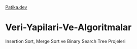 [Patika.dev](https://www.patika.dev/tr) 
# Veri-Yapilari-Ve-Algoritmalar
Insertion Sort, Merge Sort ve Binary Search Tree Projeleri

